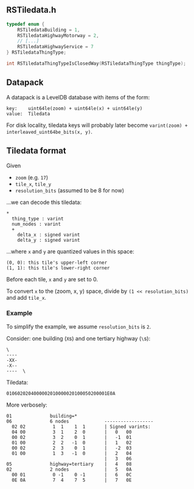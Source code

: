 ## RSTiledata.h

```c
typedef enum {
    RSTiledataBuilding = 1,
    RSTiledataHighwayMotorway = 2,
    // [...]
    RSTiledataHighwayService = 7
} RSTiledataThingType;

int RSTiledataThingTypeIsClosedWay(RSTiledataThingType thingType);
```

## Datapack

A datapack is a LevelDB database with items of the form:

    key:    uint64le(zoom) + uint64le(x) + uint64le(y)
    value:  Tiledata

For disk locality, tiledata keys will probably later become `varint(zoom) + interleaved_uint64be_bits(x, y)`.


## Tiledata format

Given

- `zoom` (e.g. `17`)
- `tile_x`, `tile_y`
- `resolution_bits` (assumed to be 8 for now)

...we can decode this tiledata:

    *
      thing_type : varint
      num_nodes : varint
      +
        delta_x : signed varint
        delta_y : signed varint

...where `x` and `y` are quantized values in this space:

    (0, 0): this tile's upper-left corner
    (1, 1): this tile's lower-right corner

Before each tile, `x` and `y` are set to 0.

To convert `x` to the (zoom, x, y) space, divide by `(1 << resolution_bits)` and add `tile_x`.


### Example

To simplify the example, we assume `resolution_bits` is `2`.

Consider: one building (`X`s) and one tertiary highway (`\`s):

    \ 
    ----
    -XX-
    -X--
    ----  \

Tiledata:

    0106020204000002010000020100050200001E0A

More verbosely:

    01              building=*
    06              6 nodes             ------------------
      02 02          1  1    1  1       | Signed varints:
      04 00          3  1    2  0       |   0   00
      00 02          3  2    0  1       |   -1  01
      01 00          2  2   -1  0       |   1   02
      00 02          2  3    0  1       |   -2  03
      01 00          1  3   -1  0       |   2   04
                                        |   3   06
    05              highway=tertiary    |   4   08
    02              2 nodes             |   5   0A
      00 01          0 -1    0 -1       |   6   0C
      0E 0A          7  4    7  5       |   7   0E
